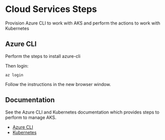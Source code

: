 # Cloud Services Steps

Provision Azure CLI to work with AKS and perform the actions to work with Kubernetes

## Azure CLI

Perform the steps to install azure-cli

Then login:

    az login

Follow the instructions in the new browser window.


## Documentation

See the Azure CLI and Kubernetes documentation which provides steps to perform to manage AKS.

- [Azure CLI](https://docs.microsoft.com/en-us/cli/azure/install-azure-cli)
- [Kubernetes](https://kubernetes.io/docs/tasks/tools/)

